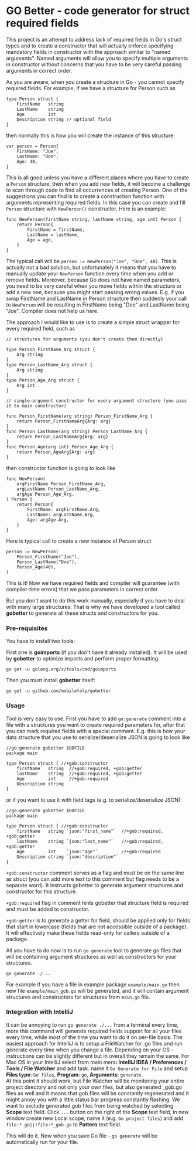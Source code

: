 # GO Better - code generator for struct required fields

This project is an attempt to address lack of required fields in Go's struct types and to create a constructor that
will actually enforce specifying mandatory fields in constructor with the approach similar to "named arguments".
Named arguments will allow you to specify multiple arguments in constructor without concerns that you have to be
very careful passing arguments in correct order.

As you are aware, when you create a structure in Go - you cannot specify required fields. For example, if we have
a structure for Person such as

```
type Person struct {
	FirstName   string
	LastName    string
	Age         int
	Description string // optional field
}
```

then normally this is how you will create the instance of this structure:

```
var person = Person{
    FirsName: "Joe",
    LastName: "Doe",
    Age: 40,
}
```

This is all good unless you have a different places where you have to create a `Person` structure, then when you
add new fields, it will become a challenge to scan through code to find all occurrences of creating Person. One of
the suggestions you can find is to create a construction function with arguments representing required fields.
In this case you can create and fill `Person` structure with `NewPerson()` constructor. Here is an example:

```
func NewPerson(firstName string, lastName string, age int) Person {
    return Person{
        FirstName = firstName,
        LastName = lastName,
        Age = age,
    }
}
```

The typical call will be `person := NewPerson("Joe", "Doe", 40)`.
This is actually not a bad solution, but unfortunately it means that you have to manually update your `NewPerson`
function every time when you add or remove fields. Moreover, because Go does not have named parameters, you
need to be very careful when you move fields within the structure or add a new one, because you might start
passing wrong values. E.g. if you swap FirstName and LastName in Person structure then suddenly your call to `NewPerson` 
will be resulting in FirstName being "Doe" and LastName being "Joe". Compiler does not help us here.

The approach I would like to use is to create a simple struct wrapper for every required field, such as

```
// structures for arguments (you don't create them directly)

type Person_FirstName_Arg struct {
    Arg string
}
type Person_LastName_Arg struct {
    Arg string
}
type Person_Age_Arg struct {
    Arg int
}

// single-argument constructor for every argument structure (you pass it to main constructor)

func Person_FirstName(arg string) Person_FirstName_Arg {
    return Person_FirstNameArg{Arg: arg}
}
func Person_LastName(arg string) Person_LastName_Arg {
    return Person_LastNameArg{Arg: arg}
}
func Person_Age(arg int) Person_Age_Arg {
    return Person_AgeArg{Arg: arg}
}

```

then constructor function is going to look like

```
func NewPerson(
    argFirstName Person_FirstName_Arg,
    argLastName Person_LastName_Arg,
    argAge Person_Age_Arg,
) Person {
    return Person{
        FirstName: argFirstName.Arg,
        LastName: argLastName.Arg,
        Age: argAge.Arg,
    }
}
```

Here is typical call to create a new instance of Person struct

```
person := NewPerson(
    Person_FirstName("Joe"),
    Person_LastName("Doe"),
    Person_Age(40),
)
```

This is it! Now we have required fields and compiler will guarantee (with compiler-time errors) that we pass
parameters in correct order.

But you don't want to do this work manually, especially if you have to deal with many large structures. That is why
we have developed a tool called **gobetter** to generate all these structs and constructors for you.

### Pre-requisites

You have to install two tools:

First one is **goimports** (if you don't have it already installed). It will be used by **gobetter** to optimize
imports and perform proper formatting.

```shell
go get -u golang.org/x/tools/cmd/goimports
```

Then you must install **gobetter** itself:

```shell
go get -u github.com/mobiletoly/gobetter
```

### Usage

Tool is very easy to use. First you have to add `go:generate` comment into a file with a structures you want to create
required parameters for, after that you can mark required fields with a special comment. E.g. this is how your 
data structure that you use to serialize/deserialize JSON is going to look like

```
//go:generate gobetter $GOFILE
package main

type Person struct { //+gob:constructor
	firstName   string  //+gob:required, +gob:getter
	lastName    string  //+gob:required, +gob:getter
	Age         int     //+gob:required
	Description string
}
```

or if you want to use it with field tags (e.g. to serialize/deserialize JSON):

```
//go:generate gobetter $GOFILE
package main

type Person struct { //+gob:constructor
	firstName   string `json:"first_name"`  //+gob:required, +gob:getter
	lastName    string `json:"last_name"`   //+gob:required, +gob:getter
	Age         int    `json:"age"`         //+gob:required
	Description string `json:"description"`
}
```

`+gob:constructor` comment serves as a flag and must be on the same line as struct (you can add more text to this
comment but flag needs to be a separate word). It instructs gobetter to generate argument structures and constructor
for this structure.

`+gob:required` flag in comment hints gobetter that structure field is required and must be added to constructor.

`+gob:getter` is to generate a getter for field, should be applied only for fields that start in lowercase (fields
that are not accessible outside of a package). It will effectively make these fields read-only for callers outside
of a package.

All you have to do now is to run `go generate` tool to generate go files that will be containing argument structures
as well as constructors for your structures.

```shell
go generate ./...
```

For example if you have a file in example package `example/main.go` then new file `example/main_gob.go` will be
generated, and it will contain argument structures and constructors for structures from `main.go` file.

### Integration with IntelliJ

It can be annoying to run `go generate ./...` from a terminal every time, more this command will generate required
fields support for all your files every time, while most of the time you want to do it on per-file basis. The easiest
approach for IntelliJ is to setup a FileWatcher for .go files and run generate every time when you change a file.
Depending on your OS - instructions can be slightly different but in overall they remain the same. For Mac OS in
your IntelliJ select from main menu **IntelliJ IDEA / Preferences / Tools / File Watcher** and add <custom> task.
name it `Go Generate for File` and setup **Files type**: `Go files`, **Program**: `go`, **Arguments**: `generate`.<br>
At this point it should work, but File Watcher will be monitoring your entire project directory and not only your own
files, but also generated _gob.go files as well and it means that gob files will be constantly regenerated and it might
annoy you with a little status bar progress constantly flashing. We want to exclude generated gob files from being
watched by selecting **Scope** text field. Click `...` button on the right of the **Scope** text field, in new window
create new Local scope, name it (e.g. `Go project files`) and add `file:*.go||!file:*_gob.go` to **Pattern** text field.

This will do it. Now when you save Go file - `go generate` will be automatically run for your file.
